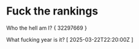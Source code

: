 # Fuck the rankings

Who the hell am I?
{ 32297669 }

What fucking year is it?
[ 2025-03-22T22:20:00Z ]
